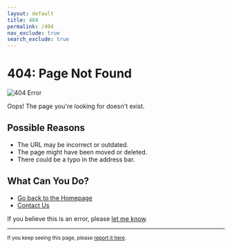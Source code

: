 ```yaml
---
layout: default
title: 404
permalink: /404
nav_exclude: true
search_exclude: true
---
```


# 404: Page Not Found

![404 Error](https://media3.giphy.com/media/v1.Y2lkPTc5MGI3NjExMjUxMGJsbmx0bDU2dDdsaTdwZDU5ZHpnODEycDd2N3o2eWU0Y2VrcSZlcD12MV9pbnRlcm5hbF9naWZfYnlfaWQmY3Q9Zw/m12EDnP8xGLy8/giphy.webp)

Oops! The page you're looking for doesn't exist.

## Possible Reasons

- The URL may be incorrect or outdated.
- The page might have been moved or deleted.
- There could be a typo in the address bar.

## What Can You Do?

- [Go back to the Homepage](/)
- [Contact Us](/contacts)

If you believe this is an error, please [let me know](https://github.com/aleff-github/aleff-github.github.io/issues).

---

<sub>If you keep seeing this page, please [report it here](https://yourwebsite.com/report-404).</sub>
